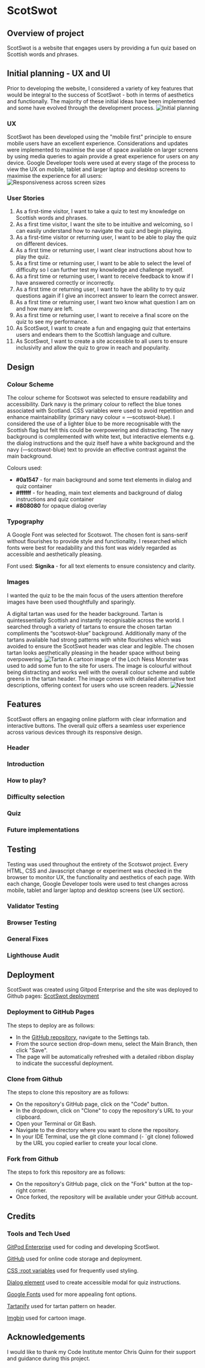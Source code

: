 # ScotSwot

## Overview of project ##

ScotSwot is a website that engages users by providing a fun quiz based on Scottish words and phrases. 

## Initial planning - UX and UI ##
Prior to developing the website, I considered a variety of key features that would be integral to the success of ScotSwot - both in terms of aesthetics and functionally. The majority of these initial ideas have been implemented and some have evolved through the development process. 
![Initial planning](documentation/scotswot-planning-design.jpeg)

### UX ###
ScotSwot has been developed using the "mobile first" principle to ensure mobile users have an excellent experience. Considerations and updates were implemented to maximise the use of space available on larger screens by using media queries to again provide a great experience for users on any device. Google Developer tools were used at every stage of the process to view the UX on mobile, tablet and larger laptop and desktop screens to maximise the experience for all users:
![Responsiveness across screen sizes]()

### User Stories ###

1. As a first-time visitor, I want to take a quiz to test my knowledge on Scottish words and phrases.
2. As a first time visitor, I want the site to be intuitive and welcoming, so I can easily understand how to navigate the quiz and begin playing.
3. As a first-time visitor or returning user, I want to be able to play the quiz on different devices.
4. As a first time or returning user, I want clear instructions about how to play the quiz.
5. As a first time or returning user, I want to be able to select the level of difficulty so I can further test my knowledge and challenge myself. 
6. As a first time or returning user, I want to receive feedback to know if I have answered correctly or incorrectly.
7. As a first time or returning user, I want to have the ability to try quiz questions again if I give an incorrect answer to learn the correct answer.
8. As a first time or returning user, I want two know what question I am on and how many are left.
9. As a first time or returning user, I want to receive a final score on the quiz to see my performance. 
10. As ScotSwot, I want to create a fun and engaging quiz that entertains users and endears them to the Scottish language and culture. 
11. As ScotSwot, I want to create a site accessible to all users to ensure inclusivity and allow the quiz to grow in reach and popularity.

## Design ##

### Colour Scheme ###

The colour scheme for Scotswot was selected to ensure readability and accessibility. Dark navy is the primary colour to reflect the blue tones associated with Scotland. CSS variables were used to avoid repetition and enhance maintainability (primary navy colour = —scotswot-blue). I considered the use of a lighter blue to be more recognisable with the Scottish flag but felt this could be overpowering and distracting. The navy background is complemented with white text, but interactive  elements e.g. the dialog instructions and the quiz itself have a white background and the navy (—scotswot-blue) text to provide an effective contrast against the main background. 

Colours used:
- **#0a1547** - for main background and some text elements in dialog and quiz container
- **#ffffff** - for heading, main text elements and background of dialog instructions and quiz container
- **#808080** for opaque dialog overlay 


### Typography ###

A Google Font was selected for Scotswot. The chosen font is sans-serif without flourishes to provide style and functionality. I researched which fonts were best for readability and this font was widely regarded as accessible and aesthetically pleasing. 

Font used:
**Signika** - for all text elements to ensure consistency and clarity. 

### Images ###

I wanted the quiz to be the main focus of the users attention therefore images have been used thoughtfully and sparingly. 

A digital tartan was used for the header background. Tartan is quintessentially Scottish and instantly recognisable across the world. I searched through a variety of tartans to ensure the chosen tartan compliments the “scotswot-blue” background. Additionally many of the tartans available had strong patterns with white flourishes which was avoided to ensure the ScotSwot header was clear and legible. The chosen tartan looks aesthetically pleasing in the header space without being overpowering.
![Tartan](assets/css/images/tartan-image.png)
A cartoon image of the Loch Ness Monster was used to add some fun to the site for users. The image is colourful without being distracting and works well with the overall colour scheme and subtle greens in the tartan header. The image comes with detailed alternative text descriptions, offering context for users who use screen readers.
![Nessie](assets/css/images/nessie-image.png)


## Features ##

ScotSwot offers an engaging online platform with clear information and interactive buttons. The overall quiz offers a seamless user experience across various devices through its responsive design. 

### Header ###

### Introduction ###

### How to play? ###

### Difficulty selection ###

### Quiz ###

### Future implementations ###

## Testing ##
Testing was used throughout the entirety of the Scotswot project. Every HTML, CSS and Javascript change or experiment was checked in the browser to monitor UX, the functionality and aesthetics of each page. With each change, Google Developer tools were used to test changes across mobile, tablet and larger laptop and desktop screens (see UX section).

### Validator Testing ### 

### Browser Testing ### 

### General Fixes ###

### Lighthouse Audit ###


## Deployment ##

ScotSwot was created using Gitpod Enterprise and the site was deployed to Github pages: [ScotSwot deployment](https://laurao90.github.io/ScotSwot/)

### Deployment to GitHub Pages ###

The steps to deploy are as follows:

- In the [GitHub repository](https://github.com/LauraO90/ScotSwot), navigate to the Settings tab.
- From the source section drop-down menu, select the Main Branch, then click "Save".
- The page will be automatically refreshed with a detailed ribbon display to indicate the successful deployment.

### Clone from Github ###

The steps to clone this repository are as follows:

- On the repository's GitHub page, click on the "Code" button.
- In the dropdown, click on "Clone" to copy the repository's URL to your clipboard.
- Open your Terminal or Git Bash.
- Navigate to the directory where you want to clone the repository.
- In your IDE Terminal, use the git clone command (- `git clone) followed by the URL you copied earlier to create your local clone.

### Fork from Github ###

The steps to fork this repository are as follows:

- On the repository's GitHub page, click on the "Fork" button at the top-right corner.
- Once forked, the repository will be available under your GitHub account.

## Credits ##

### Tools and Tech Used ###

[GitPod Enterprise](https://www.gitpod.io/) used for coding and developing ScotSwot. 

[GitHub](https://github.com) used for online code storage and deployment.

[CSS :root variables](https://www.w3schools.com/css/css3_variables.asp) used for frequently used styling.

[Dialog element](https://blog.webdevsimplified.com/2023-04/html-dialog/) used to create accessible modal for quiz instructions. 

[Google Fonts](https://fonts.google.com/) used for more appealing font options.

[Tartanify](https://tartanify.com/) used for tartan pattern on header. 

[Imgbin](https://imgbin.com/) used for cartoon image. 


## Acknowledgements ##  
I would like to thank my Code Institute mentor Chris Quinn for their support and guidance during this project. 